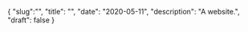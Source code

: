 {
  "slug":"",
  "title": "",
  "date": "2020-05-11",
  "description": "A website.",
  "draft": false
}